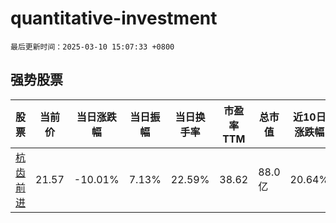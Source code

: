 # quantitative-investment

`最后更新时间：2025-03-10 15:07:33 +0800`

## 强势股票

|股票|当前价|当日涨跌幅|当日振幅|当日换手率|市盈率TTM|总市值|近10日涨跌幅|
|----|----|----|----|----|----|----|----|
|[杭齿前进](https://xueqiu.com/S/SH601177)|21.57|-10.01%|7.13%|22.59%|38.62|88.0亿|20.64%|
